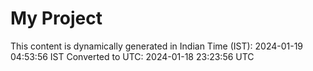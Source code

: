 # My Project

This content is dynamically generated in Indian Time (IST): 2024-01-19 04:53:56 IST
Converted to UTC: 2024-01-18 23:23:56 UTC
